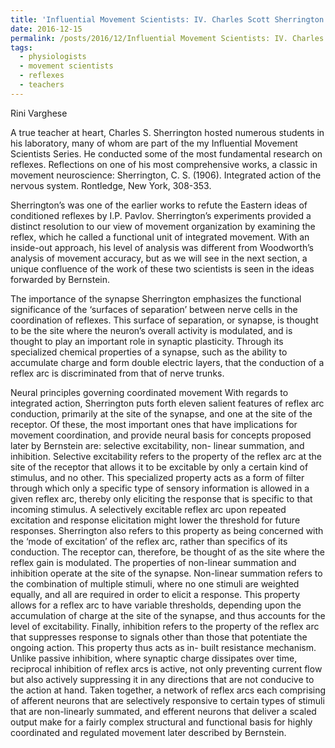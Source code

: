 ```yaml
---
title: 'Influential Movement Scientists: IV. Charles Scott Sherrington (1857 - 1952)'
date: 2016-12-15
permalink: /posts/2016/12/Influential Movement Scientists: IV. Charles Scott Sherrington (1857 - 1952)/
tags:
  - physiologists
  - movement scientists
  - reflexes
  - teachers
---
```


Rini Varghese

A true teacher at heart, Charles S. Sherrington hosted numerous students in his laboratory, many of whom are part of the my Influential Movement Scientists Series. He conducted some of the most fundamental research on reflexes. Reflections on one of his most comprehensive works, a classic in movement neuroscience:
Sherrington, C. S. (1906). Integrated action of the nervous system. Rontledge, New York, 308-353.
 
Sherrington’s was one of the earlier works to refute the Eastern ideas of conditioned reflexes by I.P. Pavlov. Sherrington’s experiments provided a distinct resolution to our view of movement organization by examining the reflex, which he called a functional unit of integrated movement. With an inside-out approach, his level of analysis was different from Woodworth’s analysis of movement accuracy, but as we will see in the next section, a unique confluence of the work of these two scientists is seen in the ideas forwarded by Bernstein.
 
The importance of the synapse
Sherrington emphasizes the functional significance of the ‘surfaces of separation’ between nerve cells in the coordination of reflexes. This surface of separation, or synapse, is thought to be the site where the neuron’s overall activity is modulated, and is thought to play an important role in synaptic plasticity. Through its specialized chemical properties of a synapse, such as the ability to accumulate charge and form double electric layers, that the conduction of a reflex arc is discriminated from that of nerve trunks.
 
Neural principles governing coordinated movement
With regards to integrated action, Sherrington puts forth eleven salient features of reflex arc conduction, primarily at the site of the synapse, and one at the site of the receptor. Of these, the most important ones that have implications for movement coordination, and provide neural basis for concepts proposed later by Bernstein are: selective excitability, non- linear summation, and inhibition. Selective excitability refers to the property of the reflex arc at the site of the receptor that allows it to be excitable by only a certain kind of stimulus, and no other. This specialized property acts as a form of filter through which only a specific type of sensory information is allowed in a given reflex arc, thereby only eliciting the response that is specific to that incoming stimulus. A selectively excitable reflex arc upon repeated excitation and response elicitation might lower the threshold for future responses. Sherrington also refers to this property as being concerned with the ‘mode of excitation’ of the reflex arc, rather than specifics of its conduction. The receptor can, therefore, be thought of as the site where the reflex gain is modulated. The properties of non-linear summation and inhibition operate at the site of the synapse. Non-linear summation refers to the combination of multiple stimuli, where no one stimuli are weighted equally, and all are required in order to elicit a response. This property allows for a reflex arc to have variable thresholds, depending upon the accumulation of charge at the site of the synapse, and thus accounts for the level of excitability. Finally, inhibition refers to the property of the reflex arc that suppresses response to signals other than those that potentiate the ongoing action. This property thus acts as in- built resistance mechanism. Unlike passive inhibition, where synaptic charge dissipates over time, reciprocal inhibition of reflex arcs is active, not only preventing current flow but also actively suppressing it in any directions that are not conducive to the action at hand.
Taken together, a network of reflex arcs each comprising of afferent neurons that are selectively responsive to certain types of stimuli that are non-linearly summated, and efferent neurons that deliver a scaled output make for a fairly complex structural and functional basis for highly coordinated and regulated movement later described by Bernstein.

